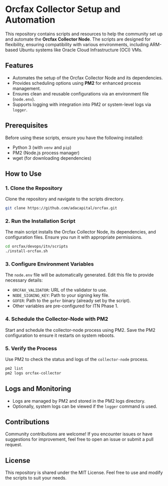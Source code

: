 # Orcfax Collector Setup and Automation

This repository contains scripts and resources to help the community set up and automate the **Orcfax Collector Node**. The scripts are designed for flexibility, ensuring compatibility with various environments, including ARM-based Ubuntu systems like Oracle Cloud Infrastructure (OCI) VMs.

## Features
- Automates the setup of the Orcfax Collector Node and its dependencies.
- Provides scheduling options using **PM2** for enhanced process management.
- Ensures clean and reusable configurations via an environment file (`node.env`).
- Supports logging with integration into PM2 or system-level logs via `logger`.

## Prerequisites
Before using these scripts, ensure you have the following installed:
- Python 3 (with `venv` and `pip`)
- PM2 (Node.js process manager)
- wget (for downloading dependencies)

## How to Use

### 1. Clone the Repository
Clone the repository and navigate to the scripts directory.

```bash
git clone https://github.com/adacapital/orcfax.git
```

### 2. Run the Installation Script
The main script installs the Orcfax Collector Node, its dependencies, and configuration files. Ensure you run it with appropriate permissions.

```bash
cd orcfax/devops/itn/scripts
./install-orcfax.sh
```

### 3. Configure Environment Variables
The `node.env` file will be automatically generated. Edit this file to provide necessary details:
- `ORCFAX_VALIDATOR`: URL of the validator to use.
- `NODE_SIGNING_KEY`: Path to your signing key file.
- `GOFER`: Path to the `gofer` binary (already set by the script).
- Other variables are pre-configured for ITN Phase 1.

### 4. Schedule the Collector-Node with PM2
Start and schedule the collector-node process using PM2. Save the PM2 configuration to ensure it restarts on system reboots.

### 5. Verify the Process
Use PM2 to check the status and logs of the `collector-node` process.


```bash
pm2 list
pm2 logs orcfax-collector
```

## Logs and Monitoring
- Logs are managed by PM2 and stored in the PM2 logs directory.
- Optionally, system logs can be viewed if the `logger` command is used.

## Contributions
Community contributions are welcome! If you encounter issues or have suggestions for improvement, feel free to open an issue or submit a pull request.

## License
This repository is shared under the MIT License. Feel free to use and modify the scripts to suit your needs.
